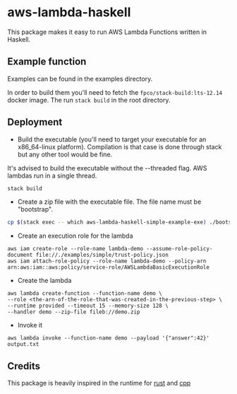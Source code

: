 # aws-lambda-haskell

This package makes it easy to run AWS Lambda Functions written in Haskell.

## Example function

Examples can be found in the examples directory.

In order to build them you'll need to fetch the `fpco/stack-build:lts-12.14` docker image. The run `stack build` in the root directory.

## Deployment

- Build the executable (you'll need to target your executable for an x86_64-linux platform). Compilation is that case is done through stack but any other tool would be fine. 

It's advised to build the executable without the --threaded flag. AWS lambdas run in a single thread.


```bash
stack build
```

- Create a zip file with the executable file. The file name must be "bootstrap".

```bash
cp $(stack exec -- which aws-lambda-haskell-simple-example-exe) ./bootstrap && zip demo.zip bootstrap && rm bootstrap
```

- Create an execution role for the lambda

```
aws iam create-role --role-name lambda-demo --assume-role-policy-document file://./examples/simple/trust-policy.json
aws iam attach-role-policy --role-name lambda-demo --policy-arn arn:aws:iam::aws:policy/service-role/AWSLambdaBasicExecutionRole
```

- Create the lambda

```
aws lambda create-function --function-name demo \
--role <the-arn-of-the-role-that-was-created-in-the-previous-step> \
--runtime provided --timeout 15 --memory-size 128 \
--handler demo --zip-file fileb://demo.zip
```

- Invoke it

```
aws lambda invoke --function-name demo --payload '{"answer":42}' output.txt
```

## Credits

This package is heavily inspired in the runtime for [rust](https://github.com/awslabs/aws-lambda-rust-runtime) and [cpp](https://github.com/awslabs/aws-lambda-cpp)
